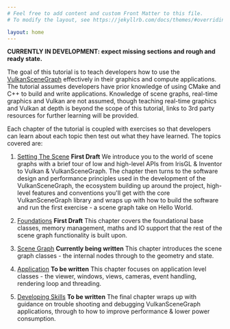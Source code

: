 ```yaml
---
# Feel free to add content and custom Front Matter to this file.
# To modify the layout, see https://jekyllrb.com/docs/themes/#overriding-theme-defaults

layout: home
---
```


**CURRENTLY IN DEVELOPMENT: expect missing sections and rough and ready state.**

The goal of this tutorial is to teach developers how to use the [VulkanSceneGraph](https://github.com/vsg-dev/VulkanSceneGraph) effectively in their graphics and compute applications.  The tutorial assumes developers have prior knowledge of using CMake and C++ to build and write applications.  Knowledge of scene graphs, real-time graphics and Vulkan are not assumed, though teaching real-time graphics and Vulkan at depth is beyond the scope of this tutorial, links to 3rd party resources for further learning will be provided.

Each chapter of the tutorial is coupled with exercises so that developers can learn about each topic then test out what they have learned.  The topics covered are:

1. [Setting The Scene](1_SettingTheScene/index.md) **First Draft**
We introduce you to the world of scene graphs with a brief tour of low and high-level APIs from IrisGL & Inventor to Vulkan & VulkanSceneGraph.  The chapter then turns to the software design and performance principles used in the development of the VulkanSceneGraph, the ecosystem building up around the project, high-level features and conventions you'll get with the core VulkanSceneGraph library and wraps up with how to build the software and run the first exercise - a scene graph take on Hello World.

2. [Foundations](2_Foundations/index.md) **First Draft**
This chapter covers the foundational base classes, memory management, maths and IO support that the rest of the scene graph functionality is built upon.

3. [Scene Graph](3_SceneGraph/index.md) **Currently being written**
This chapter introduces the scene graph classes - the internal nodes through to the geometry and state.

4. [Application](4_Application/index.md) **To be written**
This chapter focuses on application level classes - the viewer, windows, views, cameras, event handling, rendering loop and threading.

5. [Developing Skills](5_DevelopingSkills/index.md) **To be written**
The final chapter wraps up with guidance on trouble shooting and debugging VulkanSceneGraph applications, through to how to improve performance & lower power consumption.
